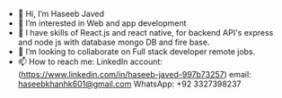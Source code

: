 - 👋 Hi, I’m Haseeb Javed
- 👀 I’m interested in Web and app development
- 🌱 I have skills of React.js and react native, for backend API's express and node js with database mongo DB and fire base.
- 💞️ I’m looking to collaborate on Full stack developer remote jobs.
- 📫 How to reach me: LinkedIn account: (https://www.linkedin.com/in/haseeb-javed-997b73257)
email: haseebkhanhk601@gmail.com
WhatsApp: +92 3327398237


<!---
hsb601/hsb601 is a ✨ special ✨ repository because its `README.md` (this file) appears on your GitHub profile.
You can click the Preview link to take a look at your changes.
--->
